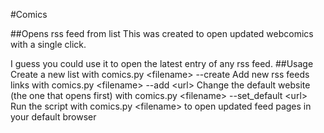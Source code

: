 #Comics

##Opens rss feed from list
This was created to open updated webcomics with a single click.

I guess you could use it to open the latest entry of any rss feed.
##Usage
Create a new list with comics.py <filename\> --create
Add new rss feeds links with comics.py <filename\> --add <url\>
Change the default website (the one that opens first) with comics.py <filename\> --set_default <url\>
Run the script with comics.py <filename\> to open updated feed pages in your default browser

